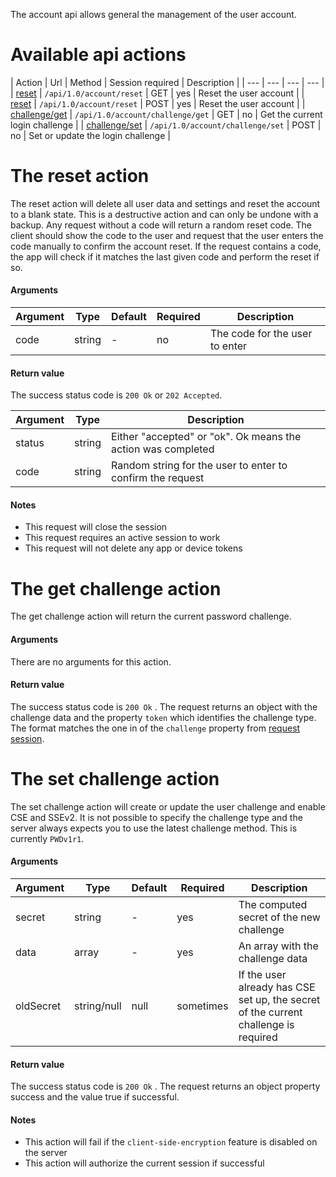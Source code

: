 The account api allows general the management of the user account.

# Available api actions
| Action | Url | Method | Session required | Description |
| --- | --- | --- | --- |
| [reset](#the-reset-action)                 | `/api/1.0/account/reset`         | GET  | yes | Reset the user account |
| [reset](#the-reset-action)                 | `/api/1.0/account/reset`         | POST | yes | Reset the user account |
| [challenge/get](#the-get-challenge-action) | `/api/1.0/account/challenge/get` | GET  | no  | Get the current login challenge |
| [challenge/set](#the-set-challenge-action) | `/api/1.0/account/challenge/set` | POST | no  | Set or update the login challenge |


# The reset action
The reset action will delete all user data and settings and reset the account to a blank state.
This is a destructive action and can only be undone with a backup.
Any request without a code will return a random reset code.
The client should show the code to the user and request that the user enters the code manually to confirm the account reset.
If the request contains a code, the app will check if it matches the last given code and perform the reset if so.

#### Arguments
| Argument | Type | Default | Required | Description |
| --- | --- | --- | --- | --- |
| code | string | - | no | The code for the user to enter |

#### Return value
The success status code is `200 Ok` or `202 Accepted`.

| Argument | Type | Description |
| --- | --- | --- |
| status | string | Either "accepted" or "ok". Ok means the action was completed |
| code | string | Random string for the user to enter to confirm the request |

#### Notes
 - This request will close the session
 - This request requires an active session to work
 - This request will not delete any app or device tokens




# The get challenge action
The get challenge action will return the current password challenge.

#### Arguments
There are no arguments for this action.

#### Return value
The success status code is `200 Ok` .
The request returns an object with the challenge data and the property `token` which identifies the challenge type.
The format matches the one in of the `challenge` property from [request session](./Session-Api#the-request-action).




# The set challenge action
The set challenge action will create or update the user challenge and enable CSE and SSEv2.
It is not possible to specify the challenge type and the server always expects you to use the latest challenge method.
This is currently `PWDv1r1`.

#### Arguments
| Argument | Type | Default | Required | Description |
| --- | --- | --- | --- | --- |
| secret | string | - | yes | The computed secret of the new challenge |
| data | array | - | yes | An array with the challenge data |
| oldSecret | string/null | null | sometimes | If the user already has CSE set up, the secret of the current challenge is required |

#### Return value
The success status code is `200 Ok` .
The request returns an object property success and the value true if successful.

#### Notes
 - This action will fail if the `client-side-encryption` feature is disabled on the server
 - This action will authorize the current session if successful